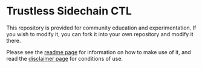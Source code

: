 # Trustless Sidechain CTL

This repository is provided for community education and experimentation. If you wish to modify it, you can fork it into your own repository and modify it there.  

Please see the [readme page](README.md) for information on how to make use of it, and read the [disclaimer page](DISCLAIMER.md) for conditions of use.
